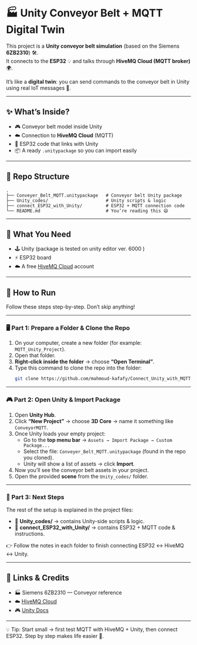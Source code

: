 # 🏭 Unity Conveyor Belt + MQTT Digital Twin  

This project is a **Unity conveyor belt simulation** (based on the Siemens **6ZB2310**) 🛠️.  
It connects to the **ESP32** 💡 and talks through **HiveMQ Cloud (MQTT broker)** 🌍.  

It’s like a **digital twin**: you can send commands to the conveyor belt in Unity using real IoT messages 📡.  

---

## ✨ What’s Inside?
- 🎮 Conveyor belt model inside Unity  
- ☁️ Connection to **HiveMQ Cloud** (MQTT)  
- 🔌 ESP32 code that links with Unity  
- 📦 A ready `.unitypackage` so you can import easily  

---

## 📂 Repo Structure
```
.
├── Conveyer_Belt_MQTT.unitypackage   # Conveyor belt Unity package
├── Unity_codes/                      # Unity scripts & logic
├── connect_ESP32_with_Unity/         # ESP32 + MQTT connection code
└── README.md                         # You’re reading this 😄
```

---

## 🧰 What You Need
- 🕹️ Unity (package is tested on unity editor ver. 6000 )  
- ⚡ ESP32 board  
- ☁️ A free [HiveMQ Cloud](https://www.hivemq.com/mqtt-cloud-broker/) account  

---

## 🚀 How to Run

Follow these steps step-by-step. Don’t skip anything!  

---

### 🖥️ Part 1: Prepare a Folder & Clone the Repo
1. On your computer, create a new folder (for example: `MQTT_Unity_Project`).  
2. Open that folder.  
3. **Right-click inside the folder** → choose **“Open Terminal”**.  
4. Type this command to clone the repo into the folder:  
   ```bash
   git clone https://github.com/mahmoud-kafafy/Connect_Unity_with_MQTT_DigitalTwin.git
   
---

### 🎮 Part 2: Open Unity & Import Package
1. Open **Unity Hub**.  
2. Click **“New Project”** → choose **3D Core** → name it something like `ConveyorMQTT`.  
3. Once Unity loads your empty project:  
   - Go to the **top menu bar** → `Assets → Import Package → Custom Package...`  
   - Select the file: `Conveyer_Belt_MQTT.unitypackage` (found in the repo you cloned).  
   - Unity will show a list of assets → click **Import**.  
4. Now you’ll see the conveyor belt assets in your project.  
5. Open the provided **scene** from the `Unity_codes/` folder.  

---
### 📂 Part 3: Next Steps
The rest of the setup is explained in the project files:  

- 📝 **Unity_codes/** → contains Unity-side scripts & logic.  
- 📝 **connect_ESP32_with_Unity/** → contains ESP32 + MQTT code & instructions.  

👉 Follow the notes in each folder to finish connecting ESP32 ↔ HiveMQ ↔ Unity.  

---


## 🔗 Links & Credits
- 🏭 Siemens 6ZB2310 — Conveyor reference  
- ☁️ [HiveMQ Cloud](https://www.hivemq.com/mqtt-cloud-broker/)  
- 🎮 [Unity Docs](https://unity.com/)  

---

💡 Tip: Start small → first test MQTT with HiveMQ + Unity, then connect ESP32. Step by step makes life easier 🚦.  
